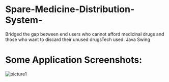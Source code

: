 # Spare-Medicine-Distribution-System-
Bridged the gap between end users who cannot afford medicinal drugs and those who want to discard their unused drugsTech used: Java Swing

# Some Application Screenshots:

![picture1](https://user-images.githubusercontent.com/32042786/35401582-eeede792-01c7-11e8-891f-20061485dca2.jpg)
